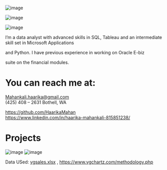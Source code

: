![image](https://user-images.githubusercontent.com/107511180/181687546-0ca993bc-f93f-4ef0-bef1-4cd6ab261f3f.png)


![image](https://user-images.githubusercontent.com/107511180/181715936-4a7b7b57-6384-4ff0-9ef2-75d86f72859a.png)

![image](https://user-images.githubusercontent.com/107511180/181716702-8fde9109-17ea-4f05-b3c1-0f34f6d67854.png)

I’m a data analyst with advanced skills in 
SQL, Tableau and an intermediate skill set in Microsoft Applications

and Python. I have previous experience in working on Oracle E-biz 

suite on the financial modules.




# You can reach me at:

Mahankali.haarika@gmail.com      
(425) 408 – 2631 Bothell, WA

 https://github.com/HaarikaMahan                    
 https://www.linkedin.com/in/haarika-mahankali-815851238/    
 

# Projects

![image](https://user-images.githubusercontent.com/107511180/181689469-fad0b1d9-ef9d-4b79-8b54-7b8f52a6ec7e.png)
![image](https://user-images.githubusercontent.com/107511180/181713746-b7ec5d86-0e89-475b-be5a-2e9e3e1c44e9.png)

Data USed: [vgsales.xlsx](https://github.com/HaarikaMahan/HaarikaMahan.github.io/files/9218399/vgsales.xlsx) , https://www.vgchartz.com/methodology.php




